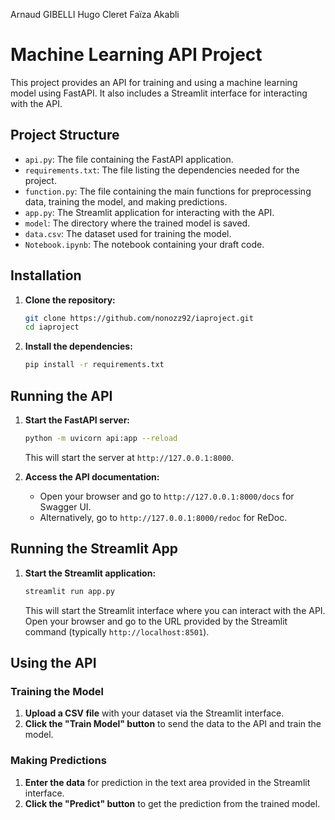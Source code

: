 Arnaud GIBELLI
Hugo Cleret
Faïza Akabli

# Machine Learning API Project

This project provides an API for training and using a machine learning model using FastAPI. It also includes a Streamlit interface for interacting with the API.

## Project Structure

- `api.py`: The file containing the FastAPI application.
- `requirements.txt`: The file listing the dependencies needed for the project.
- `function.py`: The file containing the main functions for preprocessing data, training the model, and making predictions.
- `app.py`: The Streamlit application for interacting with the API.
- `model`: The directory where the trained model is saved.
- `data.csv`: The dataset used for training the model.
- `Notebook.ipynb`: The notebook containing your draft code.

## Installation

1. **Clone the repository:**

   ```sh
   git clone https://github.com/nonozz92/iaproject.git
   cd iaproject
   ```

2. **Install the dependencies:**

   ```sh
   pip install -r requirements.txt
   ```

## Running the API

1. **Start the FastAPI server:**

   ```sh
   python -m uvicorn api:app --reload
   ```

   This will start the server at `http://127.0.0.1:8000`.

2. **Access the API documentation:**

   - Open your browser and go to `http://127.0.0.1:8000/docs` for Swagger UI.
   - Alternatively, go to `http://127.0.0.1:8000/redoc` for ReDoc.

## Running the Streamlit App

1. **Start the Streamlit application:**

   ```sh
   streamlit run app.py
   ```

   This will start the Streamlit interface where you can interact with the API. Open your browser and go to the URL provided by the Streamlit command (typically `http://localhost:8501`).

## Using the API

### Training the Model

1. **Upload a CSV file** with your dataset via the Streamlit interface.
2. **Click the "Train Model" button** to send the data to the API and train the model.

### Making Predictions

1. **Enter the data** for prediction in the text area provided in the Streamlit interface.
2. **Click the "Predict" button** to get the prediction from the trained model.
